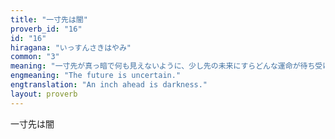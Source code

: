 ```yaml
---
title: "一寸先は闇"
proverb_id: "16"
id: "16"
hiragana: "いっすんさきはやみ"
common: "3"
meaning: "一寸先が真っ暗で何も見えないように、少し先の未来にすらどんな運命が待ち受けているのか、まったく予測ができないことのたとえ。"
engmeaning: "The future is uncertain."
engtranslation: "An inch ahead is darkness."
layout: proverb
---
```


一寸先は闇
